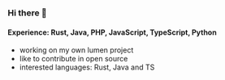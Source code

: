 ### Hi there 👋

<!--
**TimoCak/TimoCak** is a ✨ _special_ ✨ repository because its `README.md` (this file) appears on your GitHub profile.

Here are some ideas to get you started:

- 🔭 I’m currently working on ...
- 🌱 I’m currently learning ...
- 👯 I’m looking to collaborate on ...
- 🤔 I’m looking for help with ...
- 💬 Ask me about ...
- 📫 How to reach me: ...
- 😄 Pronouns: ...
- ⚡ Fun fact: ...
-->

#### Experience: Rust, Java, PHP, JavaScript, TypeScript, Python

<ul> 
  <li>working on my own lumen project</li>
  <li>like to contribute in open source</li>
  <li>interested languages: Rust, Java and TS</li>
</ul>
